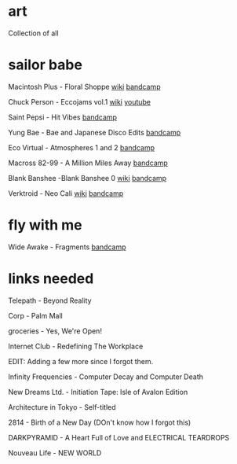# art
Collection of all 

# sailor babe

Macintosh Plus - Floral Shoppe [wiki](https://en.wikipedia.org/wiki/Floral_Shoppe) [bandcamp](https://vektroid.bandcamp.com/album/floral-shoppe)  

Chuck Person - Eccojams vol.1 [wiki](https://en.wikipedia.org/wiki/Chuck_Person%27s_Eccojams_Vol._1) [youtube](https://www.youtube.com/watch?v=unN7QvSWSTo)

Saint Pepsi - Hit Vibes [bandcamp](https://keatscollective.bandcamp.com/album/hit-vibes)

Yung Bae - Bae and Japanese Disco Edits [bandcamp](https://yungbaebae.bandcamp.com/album/japanese-disco-edits)

Eco Virtual - Atmospheres 1 and 2 [bandcamp](https://ecovirtual.bandcamp.com/album/atmospheres-1)

Macross 82-99 - A Million Miles Away [bandcamp](https://macross82-99.bandcamp.com/album/a-million-miles-away)

Blank Banshee -Blank Banshee 0 [wiki](https://en.wikipedia.org/wiki/Blank_Banshee_0) [bandcamp](https://blankbanshee.bandcamp.com/album/blank-banshee-0)

Verktroid - Neo Cali [wiki](https://en.wikipedia.org/wiki/Neo_Cali) [bandcamp](https://vektroid.bandcamp.com/album/neo-cali)
 
# fly with me 

Wide Awake - Fragments [bandcamp](https://wawake.bandcamp.com/album/fragments)

# links needed

Telepath - Beyond Reality

Corp - Palm Mall

groceries - Yes, We're Open!

Internet Club - Redefining The Workplace

EDIT: Adding a few more since I forgot them.

Infinity Frequencies - Computer Decay and Computer Death

New Dreams Ltd. - Initiation Tape: Isle of Avalon Edition

Architecture in Tokyo - Self-titled

2814 - Birth of a New Day (DOn't know how I forgot this)

DARKPYRAMID - A Heart Full of Love and ELECTRICAL TEARDROPS

Nouveau Life - NEW WORLD
